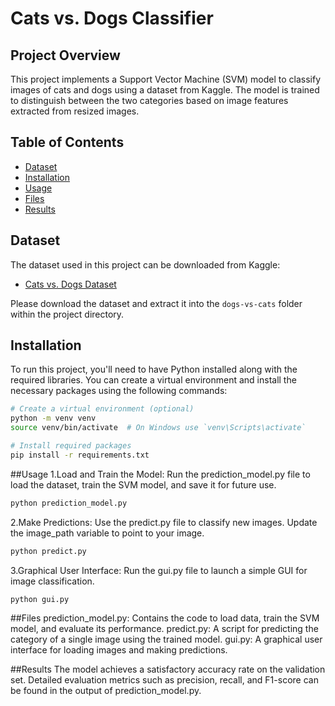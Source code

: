 # Cats vs. Dogs Classifier

## Project Overview

This project implements a Support Vector Machine (SVM) model to classify images of cats and dogs using a dataset from Kaggle. The model is trained to distinguish between the two categories based on image features extracted from resized images.

## Table of Contents

- [Dataset](#dataset)
- [Installation](#installation)
- [Usage](#usage)
- [Files](#files)
- [Results](#results)

## Dataset

The dataset used in this project can be downloaded from Kaggle:

- [Cats vs. Dogs Dataset](https://www.kaggle.com/c/dogs-vs-cats/data)

Please download the dataset and extract it into the `dogs-vs-cats` folder within the project directory.

## Installation

To run this project, you'll need to have Python installed along with the required libraries. You can create a virtual environment and install the necessary packages using the following commands:

```bash
# Create a virtual environment (optional)
python -m venv venv
source venv/bin/activate  # On Windows use `venv\Scripts\activate`

# Install required packages
pip install -r requirements.txt
```
##Usage
1.Load and Train the Model: Run the prediction_model.py file to load the dataset, train the SVM model, and save it for future use.

```bash
python prediction_model.py
```
2.Make Predictions: Use the predict.py file to classify new images. Update the image_path variable to point to your image.


```bash
python predict.py

```
3.Graphical User Interface: Run the gui.py file to launch a simple GUI for image classification.


```bash
python gui.py   

```

##Files
prediction_model.py: Contains the code to load data, train the SVM model, and evaluate its performance.
predict.py: A script for predicting the category of a single image using the trained model.
gui.py: A graphical user interface for loading images and making predictions.

##Results
The model achieves a satisfactory accuracy rate on the validation set. Detailed evaluation metrics such as precision, recall, and F1-score can be found in the output of prediction_model.py.

